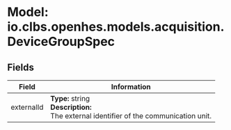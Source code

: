 # Model: io.clbs.openhes.models.acquisition.DeviceGroupSpec

## Fields

| Field | Information |
| --- | --- |
| externalId | <b>Type:</b> string<br><b>Description:</b><br>The external identifier of the communication unit. |

